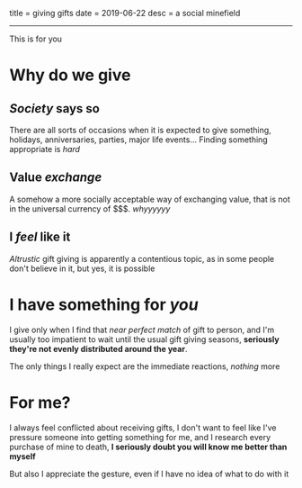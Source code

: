 title = giving gifts
date = 2019-06-22
desc = a social minefield

---

This is for you

# Why do we give

## _Society_ says so

There are all sorts of occasions when it is expected to give something,
holidays, anniversaries, parties, major life events...
Finding something appropriate is _hard_

## Value _exchange_

A somehow a more socially acceptable way of exchanging value,
that is not in the universal currency of \$\$\$.
_whyyyyyy_

## I _feel_ like it

_Altrustic_ gift giving is apparently a contentious topic,
as in some people don't believe in it,
but yes,
it is possible

# I have something for _you_

I give only when I find that _near perfect match_ of gift to person,
and I'm usually too impatient to wait until the usual gift giving seasons,
**seriously they're not evenly distributed around the year**.

The only things I really expect are the immediate reactions,
_nothing_ more

# For me?

I always feel conflicted about receiving gifts,
I don't want to feel like I've pressure someone into getting something for me,
and I research every purchase of mine to death,
**I seriously doubt you will know me better than myself**

But also I appreciate the gesture,
even if I have no idea of what to do with it
